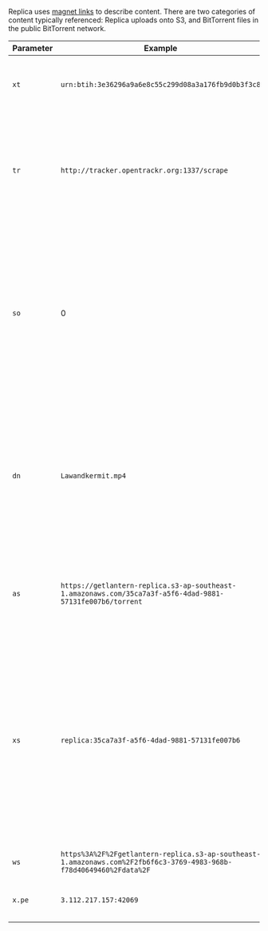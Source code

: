 Replica uses [magnet links](https://en.wikipedia.org/wiki/Magnet_URI_scheme) to describe content. There are two categories of content typically referenced: Replica uploads onto S3, and BitTorrent files in the public BitTorrent network.

Parameter|Example|Notes
-|-|-
`xt`|`urn:btih:3e36296a9a6e8c55c299d08a3a176fb9d0b3f3c8`|We use the BitTorrent infohash encoded in the standard form, `urn:btih:[BitTorrent info hash encoded in hex]`.
`tr`|`http://tracker.opentrackr.org:1337/scrape`|This key can be repeated for a list of trackers that non-Replica BitTorrent users might use, or that are special to this link. Trackers can probably be added implicitly to the Replica users client where appropriate.
`so`|0|Replica deals with individual files, and torrents can contain more than one. The "select only" parameter is used with traditional clients to specify which files to download. We use it to reference which file inside a torrent operations should be performed on. This gives best-case compatibility with regular BitTorrent clients.
`dn`|`Lawandkermit.mp4`|This field normally provides the name field in a torrent info before the info has been made available, or just a prettier name to use when referring to a torrent. We use it with the name of the specific file referenced in the torrent, and without the UUID prefix on torrent names that are hosted on S3.
`as`|`https://getlantern-replica.s3-ap-southeast-1.amazonaws.com/35ca7a3f-a5f6-4dad-9881-57131fe007b6/torrent`|This is a valid source to retrieve the metainfo directly. This is a alternative to obtaining metadata from peers, or requiring knowledge of Replica.
`xs`|`replica:35ca7a3f-a5f6-4dad-9881-57131fe007b6`|Here we use a custom, extensible URI for S3 uploads of the form `replica:[s3 key prefix]?extra=params&go=here`. Note that there is *no* leading `/` on the s3 key. This may acquire a trailing path or number to select the specific file in the future (if we have multi-file torrents). See also `so`. Bucket and region are possible parameters here, that allow for alternate Replica instances, but are not currently used. 
`ws`|`https%3A%2F%2Fgetlantern-replica.s3-ap-southeast-1.amazonaws.com%2F2fb6f6c3-3769-4983-968b-f78d40649460%2Fdata%2F`|The HTTP endpoint for the data, per [BEP 19](https://www.bittorrent.org/beps/bep_0019.html).
`x.pe`|`3.112.217.157:42069`|Replica peer from which the clients can get the metadata, per [BEP 9](https://www.bittorrent.org/beps/bep_0009.html).
